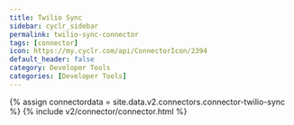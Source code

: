 ```yaml
---
title: Twilio Sync
sidebar: cyclr_sidebar
permalink: twilio-sync-connector
tags: [connector]
icon: https://my.cyclr.com/api/ConnectorIcon/2394
default_header: false
category: Developer Tools
categories: [Developer Tools]
---
```

{% assign connectordata = site.data.v2.connectors.connector-twilio-sync %}
{% include v2/connector/connector.html %}	